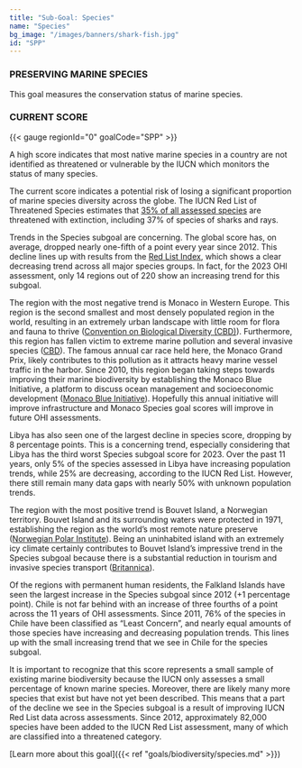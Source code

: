 ```yaml
---
title: "Sub-Goal: Species"
name: "Species"
bg_image: "/images/banners/shark-fish.jpg"
id: "SPP"
---
```


### PRESERVING MARINE SPECIES

This goal measures the conservation status of marine species. 

### CURRENT SCORE

{{< gauge regionId="0" goalCode="SPP" >}}


A high score indicates that most native marine species in a country are not identified as threatened or vulnerable by the IUCN which monitors the status of many species.

The current score indicates a potential risk of losing a significant proportion of marine species diversity across the globe. The IUCN Red List of Threatened Species estimates that [35% of all assessed species](https://www.iucnredlist.org/search/stats) are threatened with extinction, including 37% of species of sharks and rays.

Trends in the Species subgoal are concerning. The global score has, on average, dropped nearly one-fifth of a point every year since 2012. This decline lines up with results from the [Red List Index](https://www.iucnredlist.org/assessment/red-list-index), which shows a clear decreasing trend across all major species groups. In fact, for the 2023 OHI assessment, only 14 regions out of 220 show an increasing trend for this subgoal. 

The region with the most negative trend is Monaco in Western Europe. This region is the second smallest and most densely populated region in the world, resulting in an extremely urban landscape with little room for flora and fauna to thrive ([Convention on Biological Diversity (CBD)](https://www.cbd.int/countries/profile/?country=mc)). Furthermore, this region has fallen victim to extreme marine pollution and several invasive species ([CBD](https://www.cbd.int/countries/profile/?country=mc)). The famous annual car race held here, the Monaco Grand Prix, likely contributes to this pollution as it attracts heavy marine vessel traffic in the harbor. Since 2010, this region began taking steps towards improving their marine biodiversity by establishing the Monaco Blue Initiative, a platform to discuss ocean management and socioeconomic development ([Monaco Blue Initiative](https://www.monacoblueinitiative.org/en/the-monaco-blue-initiative/)). Hopefully this annual initiative will improve infrastructure and Monaco Species goal scores will improve in future OHI assessments.

Libya has also seen one of the largest decline in species score, dropping by 8 percentage points. This is a concerning trend, especially considering that Libya has the third worst Species subgoal score for 2023. Over the past 11 years, only 5% of the species assessed in Libya have increasing population trends, while 25% are decreasing, according to the IUCN Red List. However, there still remain many data gaps with nearly 50% with unknown population trends. 

The region with the most positive trend is Bouvet Island, a Norwegian territory. Bouvet Island and its surrounding waters were protected in 1971, establishing the region as the world’s most remote nature preserve ([Norwegian Polar Institute](https://www.npolar.no/en/regulations-bouvetoya-nature-reserve/)). Being an uninhabited island with an extremely icy climate certainly contributes to Bouvet Island’s impressive trend in the Species subgoal because there is a substantial reduction in tourism and invasive species transport ([Britannica](https://www.britannica.com/place/Bouvet-Island)). 


Of the regions with permanent human residents, the Falkland Islands have seen the largest increase in the Species subgoal since 2012 (+1 percentage point). Chile is not far behind with an increase of three fourths of a point across the 11 years of OHI assessments. Since 2011, 76% of the species in Chile have been classified as “Least Concern”, and nearly equal amounts of those species have increasing and decreasing population trends. This lines up with the small increasing trend that we see in Chile for the species subgoal.

It is important to recognize that this score represents a small sample of existing marine biodiversity because the IUCN only assesses a small percentage of known marine species. Moreover, there are likely many more species that exist but have not yet been described. This means that a part of the decline we see in the Species subgoal is a result of improving IUCN Red List data across assessments. Since 2012, approximately 82,000 species have been added to the IUCN Red List assessment, many of which are classified into a threatened category.




[Learn more about this goal]({{< ref "goals/biodiversity/species.md" >}})